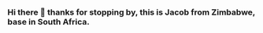### Hi there 👋 thanks for stopping by, this is Jacob from Zimbabwe, base in South Africa.

<!--
**jchademwiri/jchademwiri** is a ✨ _special_ ✨ repository because its `README.md` (this file) appears on your GitHub profile.

Here are some ideas to get you started:

- 🔭 I’m currently working on ... www.edurite.co.za
- 🌱 I’m currently learning ... NEXT JS
- 👯 I’m looking to collaborate on ...
- 🤔 I’m looking for help with ...
- 💬 Ask me about ...
- 📫 How to reach me: ...
- 😄 Pronouns: ...
- ⚡ Fun fact: ...
-->
